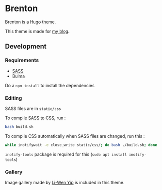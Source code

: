 # Brenton

Brenton is a [Hugo](https://gohugo.io) theme.

This theme is made for [my blog](https://subinsb.com).

## Development

### Requirements

* [SASS](https://sass-lang.com/install)
* Bulma

Do a `npm install` to install the dependencies

### Editing

SASS files are in `static/css`

To compile SASS to CSS, run :

```bash
bash build.sh
```

To compile CSS automatically when SASS files are changed, run this :

```bash
while inotifywait -e close_write static/css/; do bash ./build.sh; done
```

`inotify-tools` package is required for this (`sudo apt install inotify-tools`)

### Gallery

Image gallery made by [Li-Wen Yip](https://github.com/liwenyip/hugo-easy-gallery) is included in this theme.